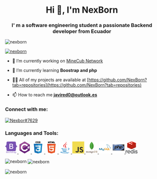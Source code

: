 <h1 align="center">Hi 👋, I'm NexBorn</h1>
<h3 align="center">I' m a software engineering student a passionate Backend developer from Ecuador</h3>

<p align="left"> <img src="https://komarev.com/ghpvc/?username=nexborn&label=Profile%20views&color=0e75b6&style=flat" alt="nexborn" /> </p>

<p align="left"> <a href="https://github.com/ryo-ma/github-profile-trophy"><img src="https://github-profile-trophy.vercel.app/?username=nexborn" alt="nexborn" /></a> </p>

- 🔭 I’m currently working on [MineCub Network](minecub.es)

- 🌱 I’m currently learning **Boostrap and php**

- 👨‍💻 All of my projects are available at [https://github.com/NexBorn?tab=repositories](https://github.com/NexBorn?tab=repositories)

- 📫 How to reach me **javired0@outlook.es**

<h3 align="left">Connect with me:</h3>
<p align="left">
<a href="https://discord.gg/Nexbor#7629" target="blank"><img align="center" src="https://raw.githubusercontent.com/rahuldkjain/github-profile-readme-generator/master/src/images/icons/Social/discord.svg" alt="Nexbor#7629" height="30" width="40" /></a>
</p>

<h3 align="left">Languages and Tools:</h3>
<p align="left"> <a href="https://getbootstrap.com" target="_blank" rel="noreferrer"> <img src="https://raw.githubusercontent.com/devicons/devicon/master/icons/bootstrap/bootstrap-plain-wordmark.svg" alt="bootstrap" width="40" height="40"/> </a> <a href="https://www.w3schools.com/cs/" target="_blank" rel="noreferrer"> <img src="https://raw.githubusercontent.com/devicons/devicon/master/icons/csharp/csharp-original.svg" alt="csharp" width="40" height="40"/> </a> <a href="https://www.w3schools.com/css/" target="_blank" rel="noreferrer"> <img src="https://raw.githubusercontent.com/devicons/devicon/master/icons/css3/css3-original-wordmark.svg" alt="css3" width="40" height="40"/> </a> <a href="https://www.w3.org/html/" target="_blank" rel="noreferrer"> <img src="https://raw.githubusercontent.com/devicons/devicon/master/icons/html5/html5-original-wordmark.svg" alt="html5" width="40" height="40"/> </a> <a href="https://www.java.com" target="_blank" rel="noreferrer"> <img src="https://raw.githubusercontent.com/devicons/devicon/master/icons/java/java-original.svg" alt="java" width="40" height="40"/> </a> <a href="https://developer.mozilla.org/en-US/docs/Web/JavaScript" target="_blank" rel="noreferrer"> <img src="https://raw.githubusercontent.com/devicons/devicon/master/icons/javascript/javascript-original.svg" alt="javascript" width="40" height="40"/> </a> <a href="https://www.mongodb.com/" target="_blank" rel="noreferrer"> <img src="https://raw.githubusercontent.com/devicons/devicon/master/icons/mongodb/mongodb-original-wordmark.svg" alt="mongodb" width="40" height="40"/> </a> <a href="https://www.mysql.com/" target="_blank" rel="noreferrer"> <img src="https://raw.githubusercontent.com/devicons/devicon/master/icons/mysql/mysql-original-wordmark.svg" alt="mysql" width="40" height="40"/> </a> <a href="https://www.php.net" target="_blank" rel="noreferrer"> <img src="https://raw.githubusercontent.com/devicons/devicon/master/icons/php/php-original.svg" alt="php" width="40" height="40"/> </a> <a href="https://redis.io" target="_blank" rel="noreferrer"> <img src="https://raw.githubusercontent.com/devicons/devicon/master/icons/redis/redis-original-wordmark.svg" alt="redis" width="40" height="40"/> </a> </p>

<p><img align="left" src="https://github-readme-stats.vercel.app/api/top-langs?username=nexborn&show_icons=true&locale=en&layout=compact" alt="nexborn" /></p>

<p>&nbsp;<img align="center" src="https://github-readme-stats.vercel.app/api?username=nexborn&show_icons=true&locale=en" alt="nexborn" /></p>

<p><img align="center" src="https://github-readme-streak-stats.herokuapp.com/?user=nexborn&" alt="nexborn" /></p>
